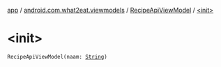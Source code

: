 [app](../../index.md) / [android.com.what2eat.viewmodels](../index.md) / [RecipeApiViewModel](index.md) / [&lt;init&gt;](./-init-.md)

# &lt;init&gt;

`RecipeApiViewModel(naam: `[`String`](https://kotlinlang.org/api/latest/jvm/stdlib/kotlin/-string/index.html)`)`